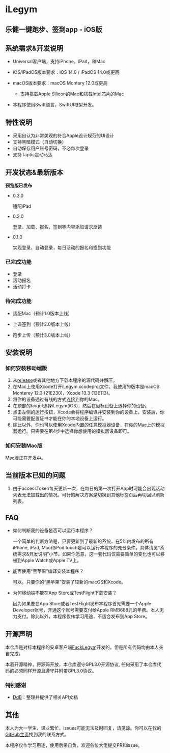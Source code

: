 #  iLegym

## 乐健一键跑步、签到app - iOS版

## 系统需求&开发说明

- Universal客户端，支持iPhone，iPad，和Mac
- iOS/iPadOS版本要求：iOS 14.0 / iPadOS 14.0或更高
- macOS版本要求：macOS Montery 12.0或更高
    - 支持搭载Apple Silicon的Mac和搭载Intel芯片的Mac




- 本程序使用Swift语言，SwiftUI框架开发。

## 特性说明

- 采用自认为非常美观的符合Apple设计规范的UI设计
- 支持黑暗模式（自动切换）
- 自动保存用户账号密码，不必每次登录
- 支持Taptic震动马达

## 开发状态&最新版本

**预览版已发布**

- 0.3.0

    适配iPad

- 0.2.0

    登录、加载、报名、签到等内容添加请求反馈

- 0.1.0

    实现登录，自动登录，每日活动的报名和签到功能

### 已完成功能

- 登录
- 活动报名
- 活动打卡

### 待完成功能

- 适配Mac（预计1.0版本上线）

- 上课签到（预计2.0版本上线）
- 跑步上传（预计3.0版本上线）

## 安装说明

### 如何安装移动端版

1. 从[release](https://github.com/Bill-Haku/iLegym/releases)或者其他地方下载本程序的源代码并解压。
2. 在Mac上使用Xcode打开iLegym.xcodeproj文件。我使用的版本是macOS Monterey 12.3 (21E230)，Xcode 13.3 (13E113)。
3. 将你的设备通过有线的方式连接到你的Mac。
4. 在顶部的target选择iLegym(iOS)，然后在目标设备上选择你的设备。
5. 点击左侧的运行按钮，Xcode会将程序编译并安装到你的设备上。安装后，你可能需要配置证书才能在你的本地设备上运行。
6. 除此以外，你也可以使用Xcode内置的任意模拟器设备，在你的Mac上的模拟器运行。只需要在第4步中选择你想使用的模拟器设备即可。

### 如何安装Mac版

Mac版正在开发中。

## 当前版本已知的问题

1. 由于accessToken每天更新一次，在每日的第一次打开App时可能会出现活动列表无法加载出的情况。可行的解决方案是切换到其他标签页后再切回以刷新列表。

## FAQ

- 如何判断我的设备是否可以运行本程序？

    一个简单的判断方法是，只要更新到了最新的系统，在5年内发布的所有iPhone, iPad, Mac和iPod touch是可以运行本程序的充分条件。具体请见“系统需求&开发说明”小节。如果你愿意，这一套代码仅需要简单的变化也可以移植到Apple Watch或Apple TV上。

- 能否使用“黑苹果”编译安装本程序？

    可以。只要你的“黑苹果”安装了较新的macOS和Xcode。

- 为何移动端不能在App Store或TestFlight下载安装？

    因为如果要在App Store或者TestFlight发布本程序首先需要一个Apple Developer账号，开通这个账号需要支付给Apple RMB688元的年费。本人无力支付。除此以外，本程序仅作学习用途，不适合发布到App Store。

## 开源声明

本仓库是对标本程序的安卓客户端[FuckLegym](https://github.com/Foreverddb/FuckLegym)开发的。但是所有代码均由本人亲自完成。

本着开源精神，将源码开放，本仓库遵守GPL3.0开源协议, 任何采用了本仓库代码的必须同样开源且遵守并附带GPL3.0协议。

### 特别感谢

- [DdB](https://github.com/Foreverddb)：整理并提供了相关API文档

## 其他

本人为大一学生，课业繁忙，issues可能无法及时回复，请见谅。你可以在我的[GitHub主页](https://github.com/Bill-Haku)找到我的联系方式。

本程序仅作学习用途，使用后果自负。欢迎各位大佬提交PR和issue。
